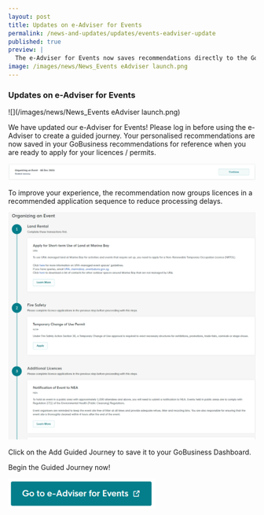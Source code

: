 ```yaml
---
layout: post
title: Updates on e-Adviser for Events
permalink: /news-and-updates/updates/events-eadviser-update
published: true
preview: |
  The e-Adviser for Events now saves recommendations directly to the GoBusiness dashboard for quick reference.
image: /images/news/News_Events eAdviser launch.png
---
```


### Updates on e-Adviser for Events

![](/images/news/News_Events eAdviser launch.png)

We have updated our e-Adviser for Events! Please log in before using the e-Adviser to create a guided journey. Your personalised recommendations are now saved in your GoBusiness recommendations for reference when you are ready to apply for your licences / permits.

![](/images/news/EventsSJUpdate1.png)

To improve your experience, the recommendation now groups licences in a recommended application sequence to reduce processing delays.

![](/images/news/EventsSJUpdate2.png)

Click on the Add Guided Journey to save it to your GoBusiness Dashboard.

Begin the Guided Journey now!

<a href="https://eadviser.gobusiness.gov.sg/events?src=guide-for-organising-events" style="display: block; text-align: left;">
    <img src="/images/news/EventsSJUpdate3.png" alt="" style="width: 300px;">
</a>

